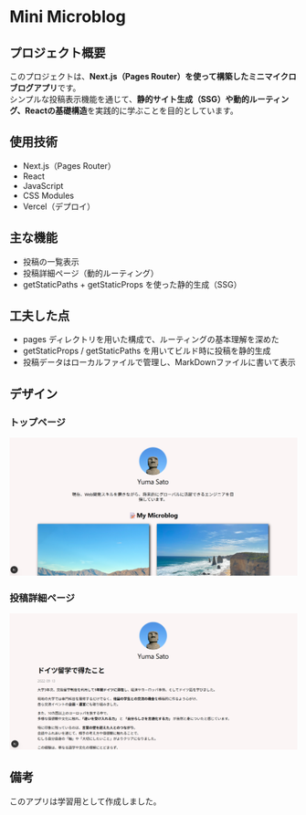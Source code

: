 # Mini Microblog

## プロジェクト概要

このプロジェクトは、**Next.js（Pages Router）を使って構築したミニマイクロブログアプリ**です。  
シンプルな投稿表示機能を通じて、**静的サイト生成（SSG）や動的ルーティング、Reactの基礎構造**を実践的に学ぶことを目的としています。

## 使用技術

- Next.js（Pages Router）
- React
- JavaScript
- CSS Modules
- Vercel（デプロイ）

## 主な機能

- 投稿の一覧表示
- 投稿詳細ページ（動的ルーティング）
- getStaticPaths + getStaticProps を使った静的生成（SSG）

## 工夫した点

- pages ディレクトリを用いた構成で、ルーティングの基本理解を深めた  
- getStaticProps / getStaticPaths を用いてビルド時に投稿を静的生成  
- 投稿データはローカルファイルで管理し、MarkDownファイルに書いて表示

## デザイン

### トップページ
![投稿一覧ページ](./public/design01.png)

### 投稿詳細ページ
![投稿詳細ページ](./public/design02.png)

## 備考

このアプリは学習用として作成しました。
